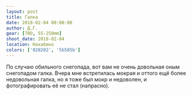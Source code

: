 ```yaml
---
layout: post
title: Галка
date: 2018-02-04 00:00:00
author: Д.Г.
gear: [70D, 55-250mm]
shoot_date: 2018-02-04
location: Нахабино
colors: ['020202', '5b585b']
---
```

По случаю обильного снегопада, вот вам не очень довольная оным снегопадом галка. Вчера мне встретилась мокрая и оттого ещё более недовольная галка, но я тоже был мокр и недоволен, и фотографировать её не стал (напрасно).
